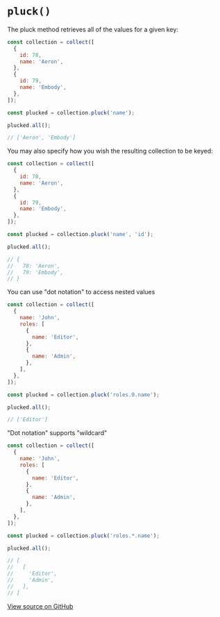# `pluck()`

The pluck method retrieves all of the values for a given key:

```js
const collection = collect([
  {
    id: 78,
    name: 'Aeron',
  },
  {
    id: 79,
    name: 'Embody',
  },
]);

const plucked = collection.pluck('name');

plucked.all();

// ['Aeron', 'Embody']
```

You may also specify how you wish the resulting collection to be keyed:

```js
const collection = collect([
  {
    id: 78,
    name: 'Aeron',
  },
  {
    id: 79,
    name: 'Embody',
  },
]);

const plucked = collection.pluck('name', 'id');

plucked.all();

// {
//   78: 'Aeron',
//   79: 'Embody',
// }
```

You can use "dot notation" to access nested values

```js
const collection = collect([
  {
    name: 'John',
    roles: [
      {
        name: 'Editor',
      },
      {
        name: 'Admin',
      },
    ],
  },
]);

const plucked = collection.pluck('roles.0.name');

plucked.all();

// ['Editor']
```

"Dot notation" supports "wildcard"

```js
const collection = collect([
  {
    name: 'John',
    roles: [
      {
        name: 'Editor',
      },
      {
        name: 'Admin',
      },
    ],
  },
]);

const plucked = collection.pluck('roles.*.name');

plucked.all();

// [
//   [
//     'Editor',
//     'Admin',
//   ],
// ]
```




[View source on GitHub](https://github.com/ecrmnn/collect.js/blob/master/src/methods/pluck.js)